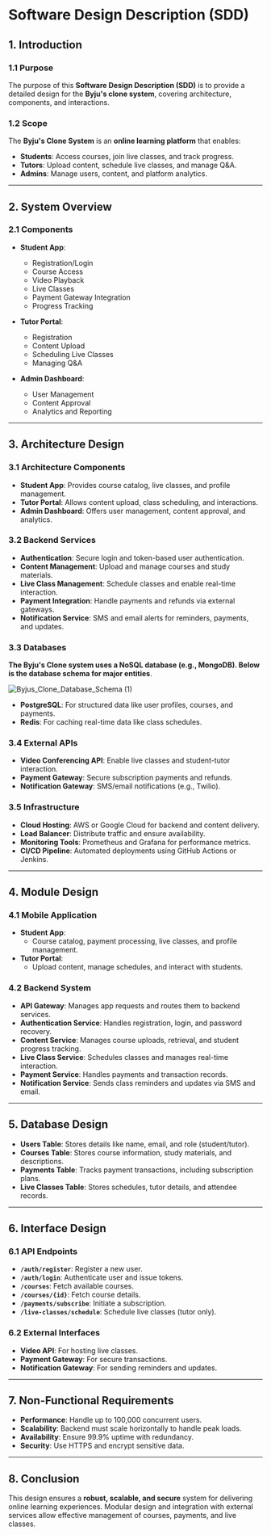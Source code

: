 # Software Design Description (SDD)

## 1. Introduction

### 1.1 Purpose
The purpose of this **Software Design Description (SDD)** is to provide a detailed design for the **Byju's clone system**, covering architecture, components, and interactions.

### 1.2 Scope
The **Byju's Clone System** is an **online learning platform** that enables:
- **Students**: Access courses, join live classes, and track progress.
- **Tutors**: Upload content, schedule live classes, and manage Q&A.
- **Admins**: Manage users, content, and platform analytics.

---

## 2. System Overview
### 2.1 Components
- **Student App**:  
  - Registration/Login  
  - Course Access  
  - Video Playback  
  - Live Classes  
  - Payment Gateway Integration  
  - Progress Tracking  

- **Tutor Portal**:  
  - Registration  
  - Content Upload  
  - Scheduling Live Classes  
  - Managing Q&A  

- **Admin Dashboard**:  
  - User Management  
  - Content Approval  
  - Analytics and Reporting  

---

## 3. Architecture Design

### 3.1 Architecture Components
- **Student App**: Provides course catalog, live classes, and profile management.
- **Tutor Portal**: Allows content upload, class scheduling, and interactions.
- **Admin Dashboard**: Offers user management, content approval, and analytics.

### 3.2 Backend Services
- **Authentication**: Secure login and token-based user authentication.  
- **Content Management**: Upload and manage courses and study materials.  
- **Live Class Management**: Schedule classes and enable real-time interaction.  
- **Payment Integration**: Handle payments and refunds via external gateways.  
- **Notification Service**: SMS and email alerts for reminders, payments, and updates.

### 3.3 Databases
 **The Byju's Clone system uses a NoSQL database (e.g., MongoDB). Below is the database schema for major entities**.
 
![Byjus_Clone_Database_Schema (1)](https://github.com/user-attachments/assets/f0727cc8-f3f6-421a-b655-dd9f2290d2b2)
- **PostgreSQL**: For structured data like user profiles, courses, and payments.  
- **Redis**: For caching real-time data like class schedules.

### 3.4 External APIs
- **Video Conferencing API**: Enable live classes and student-tutor interaction.  
- **Payment Gateway**: Secure subscription payments and refunds.  
- **Notification Gateway**: SMS/email notifications (e.g., Twilio).

### 3.5 Infrastructure
- **Cloud Hosting**: AWS or Google Cloud for backend and content delivery.  
- **Load Balancer**: Distribute traffic and ensure availability.  
- **Monitoring Tools**: Prometheus and Grafana for performance metrics.  
- **CI/CD Pipeline**: Automated deployments using GitHub Actions or Jenkins.

---

## 4. Module Design

### 4.1 Mobile Application
- **Student App**:  
  - Course catalog, payment processing, live classes, and profile management.  
- **Tutor Portal**:  
  - Upload content, manage schedules, and interact with students.  

### 4.2 Backend System
- **API Gateway**: Manages app requests and routes them to backend services.  
- **Authentication Service**: Handles registration, login, and password recovery.  
- **Content Service**: Manages course uploads, retrieval, and student progress tracking.  
- **Live Class Service**: Schedules classes and manages real-time interaction.  
- **Payment Service**: Handles payments and transaction records.  
- **Notification Service**: Sends class reminders and updates via SMS and email.

---

## 5. Database Design
- **Users Table**: Stores details like name, email, and role (student/tutor).  
- **Courses Table**: Stores course information, study materials, and descriptions.  
- **Payments Table**: Tracks payment transactions, including subscription plans.  
- **Live Classes Table**: Stores schedules, tutor details, and attendee records.

---

## 6. Interface Design

### 6.1 API Endpoints
- **`/auth/register`**: Register a new user.  
- **`/auth/login`**: Authenticate user and issue tokens.  
- **`/courses`**: Fetch available courses.  
- **`/courses/{id}`**: Fetch course details.  
- **`/payments/subscribe`**: Initiate a subscription.  
- **`/live-classes/schedule`**: Schedule live classes (tutor only).  

### 6.2 External Interfaces
- **Video API**: For hosting live classes.  
- **Payment Gateway**: For secure transactions.  
- **Notification Gateway**: For sending reminders and updates.

---

## 7. Non-Functional Requirements
- **Performance**: Handle up to 100,000 concurrent users.  
- **Scalability**: Backend must scale horizontally to handle peak loads.  
- **Availability**: Ensure 99.9% uptime with redundancy.  
- **Security**: Use HTTPS and encrypt sensitive data.

---

## 8. Conclusion
This design ensures a **robust, scalable, and secure** system for delivering online learning experiences. Modular design and integration with external services allow effective management of courses, payments, and live classes.

